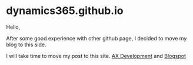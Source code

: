 # dynamics365.github.io

Hello,

After some good experience with other github page, I decided to move my blog
to this side.


I will take time to move my post to this site.
[AX Development](http://axdeveloping.com) and
[Blogspot](http://devdax.blogspot.com)

